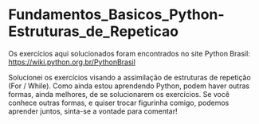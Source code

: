 # Fundamentos_Basicos_Python-Estruturas_de_Repeticao

Os exercícios aqui solucionados foram encontrados no site Python Brasil:
https://wiki.python.org.br/PythonBrasil

Solucionei os exercícios visando a assimilação de estruturas de repetição (For / While).
Como ainda estou aprendendo Python, podem haver outras formas, ainda melhores, de se solucionarem os exercícios.
Se você conhece outras formas, e quiser trocar figurinha comigo, podemos aprender juntos, sinta-se a vontade para comentar!
